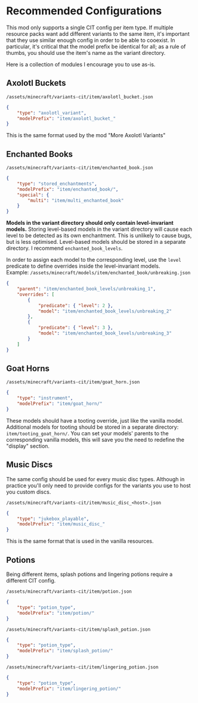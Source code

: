 # Recommended Configurations

This mod only supports a single CIT config per item type. If multiple resource packs want add different variants to the same item, it's important that they use similar enough config in order to be able to cooexist.
In particular, it's critical that the model prefix be identical for all; as a rule of thumbs, you should use the item's name as the variant directory.

Here is a collection of modules I encourage you to use as-is.

## Axolotl Buckets
`/assets/minecraft/variants-cit/item/axolotl_bucket.json`
```json
{
	"type": "axolotl_variant",
	"modelPrefix": "item/axolotl_bucket_"
}
```
This is the same format used by the mod "More Axolotl Variants"

## Enchanted Books
`/assets/minecraft/variants-cit/item/enchanted_book.json`
```json
{
	"type": "stored_enchantments",
	"modelPrefix": "item/enchanted_book/",
	"special": {
		"multi": "item/multi_enchanted_book"
	}
}
```

**Models in the variant directory should only contain level-invariant models.**
Storing level-based models in the variant directory will cause each level to be detected as its own enchantment. This is unlikely to cause bugs, but is less optimised. Level-based models should be stored in a separate directory. I recommend `enchanted_book_levels`.

In order to assign each model to the corresponding level, use the `level` predicate to define overrides inside the level-invariant models.  
Example: `/assets/minecraft/models/item/enchanted_book/unbreaking.json`
```json
{
	"parent": "item/enchanted_book_levels/unbreaking_1",
	"overrides": [
		{
			"predicate": { "level": 2 },
			"model": "item/enchanted_book_levels/unbreaking_2"
		},
		{
			"predicate": { "level": 3 },
			"model": "item/enchanted_book_levels/unbreaking_3"
		}
	]
}
```

## Goat Horns
`/assets/minecraft/variants-cit/item/goat_horn.json`
```json
{
	"type": "instrument",
	"modelPrefix": "item/goat_horn/"
}
```
These models should have a tooting override, just like the vanilla model.
Additional models for tooting should be stored in a separate directory: `item/tooting_goat_horn/`.
You can set your models' parents to the corresponding vanilla models, this will save you the need to redefine the "display" section.

## Music Discs
The same config should be used for every music disc types. Although in practice you'll only need to provide configs for the variants you use to host you custom discs.

`/assets/minecraft/variants-cit/item/music_disc_<host>.json`
```json
{
	"type": "jukebox_playable",
	"modelPrefix": "item/music_disc_"
}
```
This is the same format that is used in the vanilla resources.

## Potions
Being different items, splash potions and lingering potions require a different CIT config.

`/assets/minecraft/variants-cit/item/potion.json`
```json
{
	"type": "potion_type",
	"modelPrefix": "item/potion/"
}
```

`/assets/minecraft/variants-cit/item/splash_potion.json`
```json
{
	"type": "potion_type",
	"modelPrefix": "item/splash_potion/"
}
```

`/assets/minecraft/variants-cit/item/lingering_potion.json`
```json
{
	"type": "potion_type",
	"modelPrefix": "item/lingering_potion/"
}

```